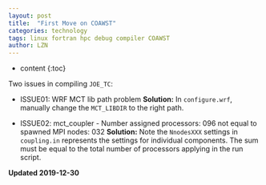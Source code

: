 ```yaml
---
layout: post
title:  "First Move on COAWST"
categories: technology
tags: linux fortran hpc debug compiler COAWST
author: LZN
---
```


* content
{:toc}

Two issues in compiling `JOE_TC`:

* ISSUE01: WRF MCT lib path problem
**Solution:** In `configure.wrf`, manually change the `MCT_LIBDIR` to the right path.

* ISSUE02: mct_coupler - Number assigned processors: 096
not equal to spawned MPI nodes: 032
**Solution:** Note the `NnodesXXX` settings in `coupling.in` represents the settings for individual components. The sum must be equal to the total number of processors applying in the run script.



**Updated 2019-12-30**

